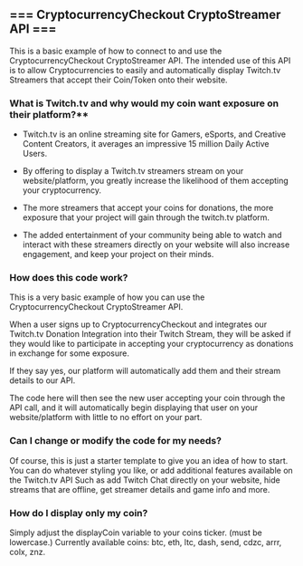## === CryptocurrencyCheckout CryptoStreamer API ===

This is a basic example of how to connect to and use the CryptocurrencyCheckout CryptoStreamer API.
The intended use of this API is to allow Cryptocurrencies to easily and automatically display Twitch.tv Streamers that accept their Coin/Token onto their website.





### What is Twitch.tv and why would my coin want exposure on their platform?**

* Twitch.tv is an online streaming site for Gamers, eSports, and Creative Content Creators, it averages an impressive 15 million Daily Active Users.

* By offering to display a Twitch.tv streamers stream on your website/platform, you greatly increase the likelihood of them accepting your cryptocurrency.

* The more streamers that accept your coins for donations, the more exposure that your project will gain through the twitch.tv platform.

* The added entertainment of your community being able to watch and interact with these streamers directly on your website will also increase engagement, and keep your project on their minds.




### How does this code work?

This is a very basic example of how you can use the CryptocurrencyCheckout CryptoStreamer API.


When a user signs up to CryptocurrencyCheckout and integrates our Twitch.tv Donation Integration into their Twitch Stream, they will be asked if they would like to participate in accepting your cryptocurrency as donations in exchange for some exposure.


If they say yes, our platform will automatically add them and their stream details to our API.


The code here will then see the new user accepting your coin through the API call, and it will automatically begin displaying that user on your website/platform with little to no effort on your part.




### Can I change or modify the code for my needs?
Of course, this is just a starter template to give you an idea of how to start.
You can do whatever styling you like, or add additional features available on the Twitch.tv API
Such as add Twitch Chat directly on your website, hide streams that are offline, get streamer details and game info and more.




### How do I display only my coin?
Simply adjust the displayCoin variable to your coins ticker. (must be lowercase.)
Currently available coins: btc, eth, ltc, dash, send, cdzc, arrr, colx, znz.